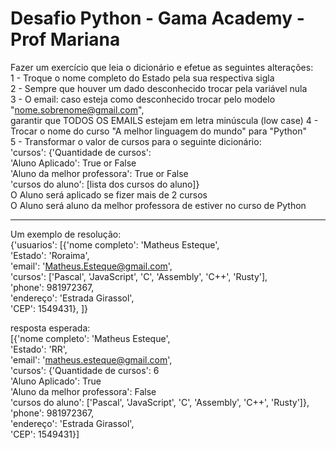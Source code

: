 # Desafio Python - Gama Academy - Prof Mariana

Fazer um exercício que leia o dicionário e efetue as seguintes alterações:  
1 - Troque o nome completo do Estado pela sua respectiva sigla  
2 - Sempre que houver um dado desconhecido trocar pela variável nula  
3 - O email: caso esteja como desconhecido trocar pelo modelo "nome.sobrenome@gmail.com",  
garantir que TODOS OS EMAILS estejam em letra minúscula (low case)
4 - Trocar o nome do curso "A melhor linguagem do mundo" para "Python"  
5 - Transformar o valor de cursos para o seguinte dicionário:  
'cursos': {'Quantidade de cursos':  
'Aluno Aplicado': True or False  
'Aluno da melhor professora': True or False  
'cursos do aluno': [lista dos cursos do aluno]}  
O Aluno será aplicado se fizer mais de 2 cursos  
O Aluno será aluno da melhor professora de estiver no curso de Python  
*********************************************
Um exemplo de resolução:  
{'usuarios': [{'nome completo': 'Matheus Esteque',  
'Estado': 'Roraima',  
'email': 'Matheus.Esteque@gmail.com',  
'cursos': ['Pascal', 'JavaScript', 'C', 'Assembly', 'C++', 'Rusty'],  
'phone': 981972367,  
'endereço': 'Estrada Girassol',  
'CEP': 1549431}, ]}  

resposta esperada:  
[{'nome completo': 'Matheus Esteque',  
'Estado': 'RR',  
'email': 'matheus.esteque@gmail.com',  
'cursos': {'Quantidade de cursos': 6  
'Aluno Aplicado': True  
'Aluno da melhor professora': False  
'cursos do aluno': ['Pascal', 'JavaScript', 'C', 'Assembly', 'C++', 'Rusty']},  
'phone': 981972367,  
'endereço': 'Estrada Girassol',  
'CEP': 1549431}]  
